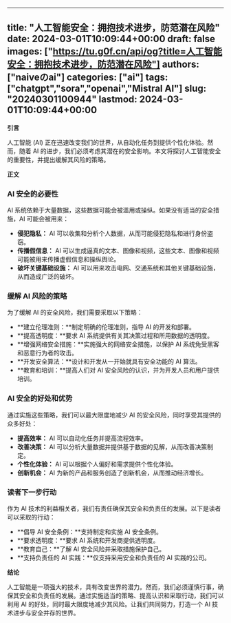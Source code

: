 
---
title: "人工智能安全：拥抱技术进步，防范潜在风险"
date: 2024-03-01T10:09:44+00:00
draft: false
images: ["https://tu.g0f.cn/api/og?title=人工智能安全：拥抱技术进步，防范潜在风险"]
authors: ["naiveのai"]
categories: ["ai"]
tags: ["chatgpt","sora","openai","Mistral AI"]
slug: "20240301100944"
lastmod: 2024-03-01T10:09:44+00:00
---
**引言**

人工智能 (AI) 正在迅速改变我们的世界，从自动化任务到提供个性化体验。然而，随着 AI 的进步，我们必须考虑其潜在的安全影响。本文将探讨人工智能安全的重要性，并提出缓解其风险的策略。

**正文**

### AI 安全的必要性

AI 系统依赖于大量数据，这些数据可能会被滥用或操纵。如果没有适当的安全措施，AI 可能会被用来：

- **侵犯隐私：** AI 可以收集和分析个人数据，从而可能侵犯隐私和进行身份盗窃。
- **传播假信息：** AI 可以生成逼真的文本、图像和视频，这些文本、图像和视频可能被用来传播虚假信息和操纵舆论。
- **破坏关键基础设施：** AI 可以用来攻击电网、交通系统和其他关键基础设施，从而造成广泛的破坏。

### 缓解 AI 风险的策略

为了缓解 AI 的安全风险，我们需要采取以下策略：

- **建立伦理准则：**制定明确的伦理准则，指导 AI 的开发和部署。
- **提高透明度：**要求 AI 系统提供有关其决策过程和所用数据的透明度。
- **增强网络安全措施：**实施强大的网络安全措施，以保护 AI 系统免受黑客和恶意行为者的攻击。
- **开发安全算法：**设计和开发从一开始就具有安全功能的 AI 算法。
- **教育和培训：**提高人们对 AI 安全风险的认识，并为开发人员和用户提供培训。

### AI 安全的好处和优势

通过实施这些策略，我们可以最大限度地减少 AI 的安全风险，同时享受其提供的众多好处：

- **提高效率：** AI 可以自动化任务并提高流程效率。
- **改善决策：** AI 可以分析大量数据并提供基于数据的见解，从而改善决策制定。
- **个性化体验：** AI 可以根据个人偏好和需求提供个性化体验。
- **创新机会：** AI 为新的产品和服务创造了创新机会，从而推动经济增长。

### 读者下一步行动

作为 AI 技术的利益相关者，我们有责任确保其安全和负责任的发展。以下是读者可以采取的行动：

- **倡导 AI 安全条例：**支持制定和实施 AI 安全条例。
- **要求透明度：**要求 AI 系统和开发商提供透明度。
- **教育自己：**了解 AI 安全风险并采取措施保护自己。
- **支持负责任的 AI 实践：**仅支持采用安全和负责任的 AI 实践的公司。

**结论**

人工智能是一项强大的技术，具有改变世界的潜力。然而，我们必须谨慎行事，确保其安全和负责任的发展。通过实施适当的策略、提高认识和采取行动，我们可以利用 AI 的好处，同时最大限度地减少其风险。让我们共同努力，打造一个 AI 技术进步与安全并存的世界。
